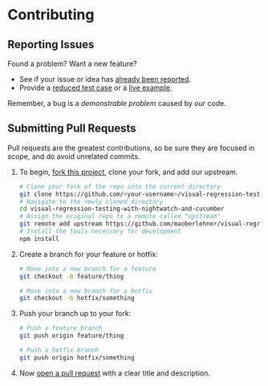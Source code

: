 # Contributing

## Reporting Issues

Found a problem? Want a new feature?

- See if your issue or idea has [already been reported].
- Provide a [reduced test case] or a [live example].

Remember, a bug is a *demonstrable problem* caused by *our* code.

## Submitting Pull Requests

Pull requests are the greatest contributions, so be sure they are focused in scope, and do avoid unrelated commits.

1. To begin, [fork this project], clone your fork, and add our upstream.

   ```bash
   # Clone your fork of the repo into the current directory
   git clone https://github.com/<your-username>/visual-regression-testing-with-nightwatch-and-cucumber
   # Navigate to the newly cloned directory
   cd visual-regression-testing-with-nightwatch-and-cucumber
   # Assign the original repo to a remote called "upstream"
   git remote add upstream https://github.com/maoberlehner/visual-regression-testing-with-nightwatch-and-cucumber
   # Install the tools necessary for development
   npm install
   ```

2. Create a branch for your feature or hotfix:

   ```bash
   # Move into a new branch for a feature
   git checkout -b feature/thing
   ```

   ```bash
   # Move into a new branch for a hotfix
   git checkout -b hotfix/something
   ```

3. Push your branch up to your fork:

   ```bash
   # Push a feature branch
   git push origin feature/thing
   ```

   ```bash
   # Push a hotfix branch
   git push origin hotfix/something
   ```

4. Now [open a pull request] with a clear title and description.

[already been reported]: https://github.com/maoberlehner/visual-regression-testing-with-nightwatch-and-cucumber/issues
[fork this project]:     https://github.com/maoberlehner/visual-regression-testing-with-nightwatch-and-cucumber/fork
[live example]:          http://codepen.io/pen
[open a pull request]:   https://help.github.com/articles/using-pull-requests/
[reduced test case]:     https://css-tricks.com/reduced-test-cases/
